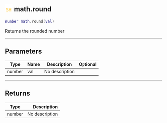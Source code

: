 ## <img src="../../.gitbook/assets/shared.png" width="24" height=24 /> math.round

```lua
number math.round(val)
```

Returns the rounded number

------
## Parameters

| Type   | Name | Description | Optional |
| ------ | ---- | ----------- | -------: |
| number | val | No description |  |


------
## Returns

| Type   | Description |
| ------ | ----------: |
| number | No description |

